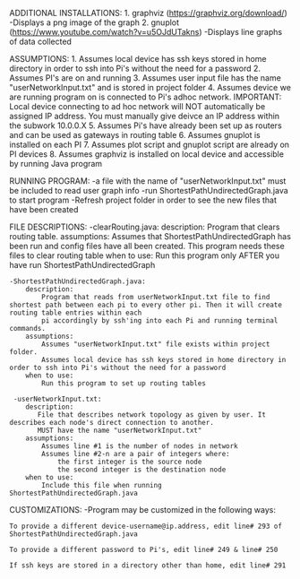 ADDITIONAL INSTALLATIONS: 
    1. graphviz (https://graphviz.org/download/)
        -Displays a png image of the graph
    2. gnuplot (https://www.youtube.com/watch?v=u5OJdUTakns)
        -Displays line graphs of data collected
    
    

ASSUMPTIONS:
    1. Assumes local device has ssh keys stored in home directory in order to ssh into Pi's without the need for a password
    2. Assumes PI's are on and running 
    3. Assumes user input file has the name "userNetworkInput.txt" and is stored in project folder
    4. Assumes device we are running program on is connected to Pi's adhoc network. 
    IMPORTANT: Local device connecting to ad hoc network will NOT automatically be assigned IP address. You must manually give deivce an IP address within the subwork 10.0.0.X
    5. Assumes Pi's have already been set up as routers and can be used as gateways in routing table
    6. Assumes gnuplot is installed on each PI
    7. Assumes plot script and gnuplot script are already on PI devices
    8. Assumes graphviz is installed on local device and accessible by running Java program
    
    

RUNNING PROGRAM:
    -a file with the name of "userNetworkInput.txt" must be included to read user graph info
    -run ShortestPathUndirectedGraph.java to start program
    -Refresh project folder in order to see the new files that have been created


FILE DESCRIPTIONS: 
    -clearRouting.java: 
        description:
            Program that clears routing table. 
        assumptions:
            Assumes that ShortestPathUndirectedGraph has been run and config files have all been created. This program needs these files to clear routing table
        when to use:
            Run this program only AFTER you have run ShortestPathUndirectedGraph

    -ShortestPathUndirectedGraph.java: 
        description:
            Program that reads from userNetworkInput.txt file to find shortest path between each pi to every other pi. Then it will create routing table entries within each
            pi accordingly by ssh'ing into each Pi and running terminal commands.  
        assumptions:
            Assumes "userNetworkInput.txt" file exists within project folder.
            Assumes local device has ssh keys stored in home directory in order to ssh into Pi's without the need for a password
        when to use:
            Run this program to set up routing tables

     -userNetworkInput.txt: 
        description:
           File that describes network topology as given by user. It describes each node's direct connection to another.
           MUST have the name "userNetworkInput.txt"
        assumptions:
            Assumes line #1 is the number of nodes in network 
            Assumes line #2-n are a pair of integers where: 
                the first integer is the source node
                the second integer is the destination node
        when to use:
            Include this file when running ShortestPathUndirectedGraph.java

CUSTOMIZATIONS: 
    -Program may be customized in the following ways: 

    To provide a different device-username@ip.address, edit line# 293 of ShortestPathUndirectedGraph.java

    To provide a different password to Pi's, edit line# 249 & line# 250

    If ssh keys are stored in a directory other than home, edit line# 291
        

